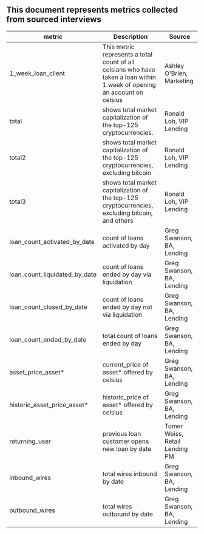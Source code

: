 ## This document represents metrics collected from sourced interviews

| metric | Description | Source
| ----------- | ----------- | --------- | 
| 1_week_loan_client| This metric represents a total count of all celsians who have taken a loan within 1 week of opening an account on celsius | Ashley O'Brien, Marketing |  
|total|shows total market capitalization of the top-125 cryptocurrencies.|Ronald Loh, VIP Lending|
|total2|shows total market capitalization of the top-125 cryptocurrencies, excluding bitcoin|Ronald Loh, VIP Lending|
|total3|shows total market capitalization of the top-125 cryptocurrencies, excluding bitcoin, and others|Ronald Loh, VIP Lending|
|loan_count_activated_by_date| count of loans activated by day | Greg Swanson, BA, Lending| 
|loan_count_liquidated_by_date| count of loans ended by day via liquidation | Greg Swanson, BA, Lending| 
|loan_count_closed_by_date| count of loans ended by day not via liquidation | Greg Swanson, BA, Lending| 
|loan_count_ended_by_date| total count of loans ended by day | Greg Swanson, BA, Lending| 
|asset_price_asset*| current_price of asset* offered by celsius| Greg Swanson, BA, Lending| 
|historic_asset_price_asset*| historic_price of asset* offered by celsius| Greg Swanson, BA, Lending| 
|returning_user|previous loan customer opens new loan by date| Tomer Weiss, Retail Lending PM|
|inbound_wires| total wires inbound by date| Greg Swanson, BA, Lending| 
|outbound_wires| total wires outbound by date| Greg Swanson, BA, Lending| 
